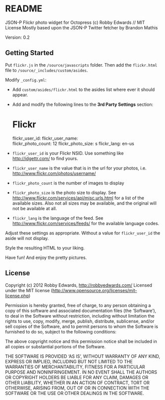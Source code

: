 # README #

JSON-P Flickr photo widget for Octopress
(c) Robby Edwards // MIT License
Mostly based upon the JSON-P Twitter fetcher by Brandon Mathis

Version: 0.2

## Getting Started #

Put `flickr.js` in the `/source/javascripts` folder. Then add the `flickr.html` file to `/source/_includes/custom/asides`.

Modify `_config.yml`:

- Add `custom/asides/flickr.html` to the asides list where ever it should appear.
- Add and modify the following lines to the **3rd Party Settings** section:

    # Flickr
    flickr_user_id:
    flickr_user_name:        
    flickr_photo_count: 12
    flickr_photo_size: s
    flickr_lang: en-us

- `flickr_user_id` is your Flickr NSID. Use something like http://idgettr.com/ to find yours.
- `flickr_user_name` is the value that is in the url for your photos, i.e. http://www.flickr.com/photos/username/
- `flickr_photo_count` is the number of images to display
- `flickr_photo_size` is the photo size to display. See http://www.flickr.com/services/api/misc.urls.html for a list of the available sizes. Also not all sizes may be available, and the original will not be available at all.
- `flickr_lang` is the language of the feed. See http://www.flickr.com/services/feeds/ for the available language codes.

Adjust these settings as appropriate. Without a value for `flickr_user_id` the aside will not display.

Style the resulting HTML to your liking.

Have fun! And enjoy the pretty pictures.


## License #

Copyright (c) 2012 Robby Edwards, http://robbyedwards.com/
Licensed under the MIT license (http://www.opensource.org/licenses/mit-license.php)

Permission is hereby granted, free of charge, to any person obtaining a copy of this software and associated documentation files (the ‘Software’), to deal in the Software without restriction, including without limitation the rights to use, copy, modify, merge, publish, distribute, sublicense, and/or sell copies of the Software, and to permit persons to whom the Software is furnished to do so, subject to the following conditions:

The above copyright notice and this permission notice shall be included in all copies or substantial portions of the Software.

THE SOFTWARE IS PROVIDED ‘AS IS’, WITHOUT WARRANTY OF ANY KIND, EXPRESS OR IMPLIED, INCLUDING BUT NOT LIMITED TO THE WARRANTIES OF MERCHANTABILITY, FITNESS FOR A PARTICULAR PURPOSE AND NONINFRINGEMENT. IN NO EVENT SHALL THE AUTHORS OR COPYRIGHT HOLDERS BE LIABLE FOR ANY CLAIM, DAMAGES OR OTHER LIABILITY, WHETHER IN AN ACTION OF CONTRACT, TORT OR OTHERWISE, ARISING FROM, OUT OF OR IN CONNECTION WITH THE SOFTWARE OR THE USE OR OTHER DEALINGS IN THE SOFTWARE.
